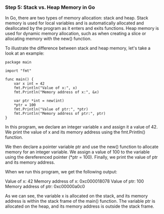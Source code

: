 
### Step 5: Stack vs. Heap Memory in Go
In Go, there are two types of memory allocation: stack and heap. Stack memory is used for local variables and is automatically allocated and deallocated by the program as it enters and exits functions. Heap memory is used for dynamic memory allocation, such as when creating a slice or allocating memory with the new() function.

To illustrate the difference between stack and heap memory, let's take a look at an example:

```
package main

import "fmt"

func main() {
    var x int = 42
    fmt.Println("Value of x:", x)
    fmt.Println("Memory address of x:", &x)

    var ptr *int = new(int)
    *ptr = 100
    fmt.Println("Value of ptr:", *ptr)
    fmt.Println("Memory address of ptr:", ptr)
}
```
In this program, we declare an integer variable x and assign it a value of 42. We print the value of x and its memory address using the fmt.Println() function.

We then declare a pointer variable ptr and use the new() function to allocate memory for an integer variable. We assign a value of 100 to the variable using the dereferenced pointer (*ptr = 100). Finally, we print the value of ptr and its memory address.

When we run this program, we get the following output:


Value of x: 42
Memory address of x: 0xc000018078
Value of ptr: 100
Memory address of ptr: 0xc00000a0c0

As we can see, the variable x is allocated on the stack, and its memory address is within the stack frame of the main() function. The variable ptr is allocated on the heap, and its memory address is outside the stack frame.